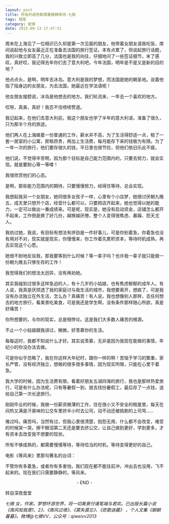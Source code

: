 ```yaml
---
layout: post
title: 所有的成熟都需要静静等待-七微
tags: 随笔
category: 爱情
date: 2015-09-13 17:47:51
---
```


周末在上海见了一位相识已久却是第一次见面的朋友，他带着女朋友请我吃饭，席间说起他与女友最近正在准备去法国的旅行签证。本有点累了，但说起旅行话题，我的兴致立即高了几分，法国也是我的向往，仔细地问了一些签证细节，末了感叹，真好哎，我记得去年你们去了意大利吧，今年法国，明年是不是又是新的目的地？

他点点头，是啊，明年去冰岛。意大利是我的梦想，而法国是她的朝圣地。说着他指了指身边的女朋友，为去法国，她最近在学法语呢！

他女朋友接腔说，冰岛是他想去的地方。我们轮流来，一年去一个喜欢的地方。

哎呀，真美，真好！我忍不住啧啧赞道。

我记起来，在他们去意大利前，我这个朋友也学了半年的意大利语，准备了很久，只为那半个月的旅途。

他们两人在上海做着一份普通的工作，薪水并不高，为了生活得舒适一点，租了一套一居室的小公寓，房租昂贵，再加上生活费，每月能存下来的钱极为有限。为了一年一次的旅行，他们要存很久的钱，平日里也很节俭，但他们依旧乐此不疲。

他们说，不觉得辛苦啊，因为那个目标是自己能力范围内的，只要去努力，就会实现。就是要耐心等一等喽！

我很欣赏他们的心态。

是啊，那些能力范围内的期待，只要慢慢努力，经得住等待，总会实现。

我想起我另一个女朋友，她同很多女孩子一样，心里有个小店梦，她很讨厌朝九晚五，成天里只想开个店，经营什么都可以，只要把店开起来，她也觉得以她的能力，一定可以做出一番成绩来。可是呢，现实是，她没有启动资金，店铺怎么都开不起来，工作倒是换了好几份，越换越厌倦，整个人变得很焦虑、暴躁、怨天尤人。

我劝过她，我说，有目标有想法有拼劲是一件好事儿，可是你别着急，你着急也没有用对不对，现实就是现实，你慢慢来，你工作着先累积资本，等待时机成熟，再去实现这个心愿。

她很不耐地反驳我，那我要等到什么时候？等一辈子吗？也许我一辈子就只能做一份朝九晚五只够生存的工作！

我觉得我们的想法太迥异，没有再劝她。

其实我碰到过很多这样急迫的人，有十几岁的小姑娘，也有焦虑郁郁的成年人。有人说，我真是厌烦透了我的家庭讨与我生活的城市，我想要离开，想疯了，可是我没有办法独立在外生活，怎么办？真痛苦！有人说，我也想像别人那样，去任何想去的地方旅行，看美景吃美食，可是我还是学生啊，没有条件那样随心所欲，真是好痛苦！

你所想要的，与你的现实，总是相悖论。这是我们大多数人痛苦的根源。

不止一个小姑娘跟我讲过，微微，好羡慕你的生活。

每每这时，我都不知说什么才好。其实说羡慕，无非是因为我现在能做的事情，年纪小的你没办法去做。

可是你似乎忽略了，我在你这样大年纪时，跟你一样的啊！苦恼于学习的繁重，家长严管，没有经济独立，想做的很多很多事情，因为现实所限，只能在心里干着急。

我大学的时候，因为生活费有限，看着好朋友五湖四海的旅行，我也是那样热爱旅行，可是有什么办法呢，只有等暑假一到，就去找份暑假工，最后存了一点钱，送给自己第一次长途旅行。

刚刚毕业的时候，我做一份薪资微薄的工作，住在很小又不安全的租屋里，每天在闷热又满是汗臭味的公交车里挤半小时去公司，动不动还被挑剔的上司骂……

难过吗，痛苦吗，当然有过，但我心里很清楚，抱怨无用，什么都不会改变，难受的时候哭一哭，擦干眼泪第二天还是要去挤公交，让自己做到更好，学到更多，才有资本去改变我不想要的现状。

所有不够成熟的，都需要慢慢等待，等待恰当的时机，等待变得更好的自己。

电影《等风来》里那句著名的台词：

不管你有多着急，或者你有多害怕，我们现在都不能往前冲，冲出去也没用，飞不起来的。现在我们只需要静静的，等风来。

<center>- END -</center>

转自深夜食堂

_七微_
_女，作家。梦想环游世界，将一切美景付诸笔端与君欢。已出版长篇小说《南风知我意1、2》、《南风过境》、《莫失莫忘》、《悲歌迷藏》 ，个人文集《朝朝暮暮》。微博@七微VV，公众号：qiweivv2013_